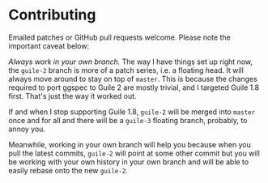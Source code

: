 # Contributing

Emailed patches or GitHub pull requests welcome. Please note the
important caveat below:

_Always work in your own branch._ The way I have things set up right
now, the `guile-2` branch is more of a patch series, i.e. a floating
head. It will always move around to stay on top of `master`. This is
because the changes required to port ggspec to Guile 2 are mostly
trivial, and I targeted Guile 1.8 first. That's just the way it worked
out.

If and when I stop supporting Guile 1.8, `guile-2` will be merged into
`master` once and for all and there will be a `guile-3` floating branch,
probably, to annoy you.

Meanwhile, working in your own branch will help you because when you
pull the latest commits, `guile-2` will point at some other commit but
you will be working with your own history in your own branch and will be
able to easily rebase onto the new `guile-2`.

